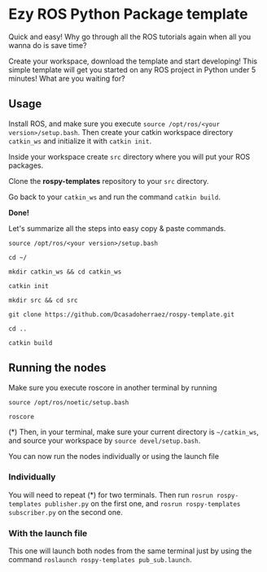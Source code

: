# Ezy ROS Python Package template
Quick and easy! Why go through all the ROS tutorials again when all you wanna do is save time?

Create your workspace, download the template and start developing! This simple template will get you started on any ROS project in Python under 5 minutes! What are you waiting for?

## Usage
Install ROS, and make sure you execute `source /opt/ros/<your version>/setup.bash`. Then create your catkin workspace directory `catkin_ws` and initialize it with `catkin init`.

Inside your workspace create `src` directory where you will put your ROS packages. 

Clone the **rospy-templates** repository to your `src` directory.

Go back to your `catkin_ws` and run the command `catkin build`. 

**Done!** 

Let's summarize all the steps into easy copy & paste commands.

```
source /opt/ros/<your version>/setup.bash

cd ~/

mkdir catkin_ws && cd catkin_ws

catkin init

mkdir src && cd src

git clone https://github.com/Dcasadoherraez/rospy-template.git

cd ..

catkin build
```

## Running the nodes
Make sure you execute roscore in another terminal by running 
```
source /opt/ros/noetic/setup.bash

roscore
```

(*) Then, in your terminal, make sure your current directory is `~/catkin_ws`, and source your workspace by `source devel/setup.bash`. 

You can now run the nodes individually or using the launch file

### Individually
You will need to repeat (*) for two terminals. Then run `rosrun rospy-templates publisher.py` on the first one, and `rosrun rospy-templates subscriber.py` on the second one.

### With the launch file
This one will launch both nodes from the same terminal just by using the command `roslaunch rospy-templates pub_sub.launch`.